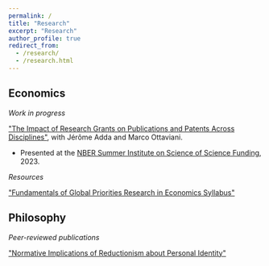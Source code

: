 ```yaml
---
permalink: /
title: "Research"
excerpt: "Research"
author_profile: true
redirect_from: 
  - /research/
  - /research.html
---
```

## Economics
_Work in progress_

["The Impact of Research Grants on Publications and Patents Across Disciplines"](https://conference.nber.org/conf_papers/f190062.pdf), with Jérôme Adda and Marco Ottaviani.
- Presented at the [NBER Summer Institute on Science of Science Funding](https://www.nber.org/conferences/si-2023-science-science-funding), 2023.

_Resources_

["Fundamentals of Global Priorities Research in Economics Syllabus"](https://forum.effectivealtruism.org/posts/g9gfXhNhLdJxSFBLW/fundamentals-of-global-priorities-research-in-economics)

## Philosophy
_Peer-reviewed publications_

["Normative Implications of Reductionism about Personal Identity"](https://philpapers.org/rec/OLINIO)


